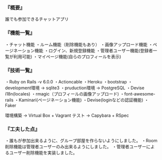 <h3>『概要』</h3>

誰でも参加できるチャットアプリ

<h3>『機能一覧』</h3>

・チャット機能
・ルーム機能（削除機能もあり）
・画像アップロード機能
・ページネーション機能
・ログイン、新規登録機能
・管理者ユーザー機能(登録者一覧が利用可能)
・マイページ機能(自らのプロフィールを表示)

<h3>『技術一覧』</h3>

・Ruby on Rails -v 6.0.0
・Actioncable
・Heroku
・bootstrap
・development環境 -> sqlite3
・pruduction環境 -> PostgreSQL
・Devise i18n(locales)
・rmagic（プロフィールの画像アップロード)
・font-awesome-rails
・Kaminari(ページネーション機能)
・Devise(loginなどの認証機能)
・Faker

環境構築 -> Virtual Box + Vagrant
テスト -> Capybara + RSpec

<h3>『工夫した点』</h3>
・誰もが参加出来るように、グループ部屋を作らないようにしました。
・Room削除機能は管理者ユーザーのみ出来るようにしました。
・管理者ユーザーによるユーザー削除機能を実装しました。
